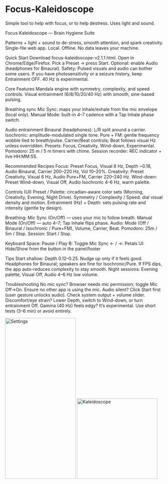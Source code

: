 # Focus-Kaleidoscope
Simple tool to help with focus, or to help destress. Uses light and sound. 

Focus Kaleidoscope — Brain Hygiene Suite

Patterns + light + sound to de-stress, smooth attention, and spark creativity.
Single-file web app. Local. Offline. No data leaves your machine.

Quick Start
Download focus-kaleidoscope-v2.1.1.html.
Open in Chrome/Edge/Firefox.
Pick a Preset → press Start.
Optional: enable Audio (headphones for Binaural).
Safety: Pulsed visuals and audio can bother some users. If you have photosensitivity or a seizure history, keep Entrainment OFF. 40 Hz is experimental.

Core Features
Mandala engine with symmetry, complexity, and speed controls.
Visual entrainment (6/8/10/20/40 Hz) with smooth, sine-based pulsing.

Breathing sync
Mic Sync: maps your inhale/exhale from the mic envelope (local only).
Manual Mode: built-in 4–7 cadence with a Tap Inhale phase switch.

Audio entrainment
Binaural (headphones): L/R split around a carrier.
Isochronic: amplitude-modulated single tone.
Pure + FM: gentle frequency wobble tied to breath/pulse.
Carrier/Beat controls; Beat follows visual Hz unless overridden.
Presets: Focus, Creativity, Wind-down, Experimental.
Pomodoro: 25 m / 5 m timers with chime.
Session recorder: REC indicator + live HH:MM:SS.

Recommended Recipes
Focus: Preset Focus, Visual 8 Hz, Depth ~0.18, Audio Binaural, Carrier 200–220 Hz, Vol 10–20%.
Creativity: Preset Creativity, Visual 6 Hz, Audio Pure+FM, Carrier 220–240 Hz.
Wind-down: Preset Wind-down, Visual Off, Audio Isochronic 4–6 Hz, warm palette.

Controls (UI)
Preset / Palette: circadian-aware color sets (Morning, Creativity, Evening, Night Drive).
Symmetry / Complexity / Speed: dial visual density and motion.
Entrainment (Hz) + Depth: sets pulsing rate and intensity (gentle by design).

Breathing:
Mic Sync (On/Off) — uses your mic to follow breath.
Manual Mode (On/Off) — auto 4–7; Tap Inhale flips phase.
Audio: Mode (Off / Binaural / Isochronic / Pure+FM), Volume, Carrier, Beat.
Pomodoro: 25m / 5m / Stop.
Session: Start / Stop.

Keyboard
Space: Pause / Play
B: Toggle Mic Sync
← / →: Petals
UI: Hide/Show from the button in the panel/footer

Tips
Start shallow: Depth 0.12–0.25. Nudge up only if it feels good.
Headphones for Binaural; speakers are fine for Isochronic/Pure.
If FPS dips, the app auto-reduces complexity to stay smooth.
Night sessions: Evening palette, Visual Off, Audio 4–6 Hz low volume.

Troubleshooting
No mic sync? Browser needs mic permission; toggle Mic Off→On. Ensure no other app is using the mic.
Audio silent? Click Start first (user gesture unlocks audio). Check system output + volume slider.
Discomfort/eye strain? Lower Depth, switch to Wind-down, or turn entrainment Off.
Gamma (40 Hz) feels edgy? It’s experimental. Use short tests (3–6 min) or avoid entirely.


<img width="225" height="512" alt="Settings" src="https://github.com/user-attachments/assets/2817f223-849c-4228-bd22-3b4c78a423f3" />

<img width="256" height="256" alt="Kaleidoscope" src="https://github.com/user-attachments/assets/31221bbd-83b1-4687-b459-5f50a4525bdf" />
